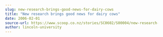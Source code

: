 ```yaml
---
slug: new-research-brings-good-news-for-dairy-cows
title: "New research brings good news for dairy cows"
date: 2006-02-01
source-url: https://www.scoop.co.nz/stories/SC0602/S00004/new-research-brings-good-news-for-dairy-cows.htm
author: lincoln-university
---
```

